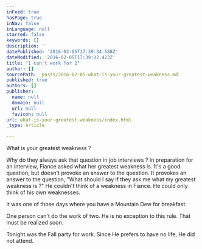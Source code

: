 ```yaml
---
inFeed: true
hasPage: true
inNav: false
inLanguage: null
starred: false
keywords: []
description: ''
datePublished: '2016-02-05T17:39:34.588Z'
dateModified: '2016-02-05T17:39:32.423Z'
title: "1 can't work for 2"
author: []
sourcePath: _posts/2016-02-05-what-is-your-greatest-weakness.md
published: true
authors: []
publisher:
  name: null
  domain: null
  url: null
  favicon: null
url: what-is-your-greatest-weakness/index.html
_type: Article

---
```

What is your greatest weakness ?

Why do they always ask that question in job interviews ? In preparation for an interview, Fiance asked what her greatest weakness is. It's a good question, but doesn't provoke an answer to the question. It provokes an answer to the question, "What should I say if they ask me what my greatest weakness is ?" He couldn't think of a weakness in Fiance. He could only think of his own weaknesses.

It was one of those days where you have a Mountain Dew for breakfast.

One person can't do the work of two. He is no exception to this rule. That must be realized soon.

Tonight was the Fall party for work. Since He prefers to have no life, He did not attend.